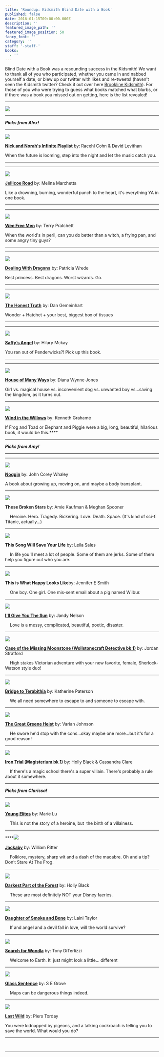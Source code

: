 ```yaml
---
title: 'Roundup: Kidsmith Blind Date with a Book'
published: false
date: 2016-01-15T09:00:00.000Z
description: ''
featured_image_path: ''
featured_image_position: 50
fancy_font: ''
category: ''
staff: '-staff-'
books:
  - ''
---
```


Blind Date with a Book was a resounding success in the Kidsmith! We want to thank all of you who participated, whether you came in and nabbed yourself a date, or blew up our twitter with likes and re-tweets! (haven't seen the Kidsmith twitter? Check it out over here&nbsp;[Brookline Kidsmith](https://twitter.com/kidsmithbooks)). For those of you who were trying to guess what books matched what blurbs, or if there was a book you missed out on getting, here is the list revealed!

---

![](/uploads/versions/fullsizerender---x----1224-1632x---.jpg)

---

***Picks from Alex!***

---

![](/uploads/versions/nick-and-nora---x----268-400x---.jpg)

[**Nick and Norah's Infinite Playlist**](http://www.brooklinebooksmith-shop.com/book/9780375835339) by: Racehl Cohn & David Levithan

When the future is looming, step into the night and let the music catch you.

---

---

![](/uploads/versions/jellicoe-rd---x----266-400x---.jpg)

[**Jellicoe Road**](http://www.brooklinebooksmith-shop.com/book/9780061431852) by: Melina Marchetta

Like a drowning, burning, wonderful punch to the heart, it's everything YA in one book.

---

---

![](/uploads/versions/wee-free-men---x----265-400x---.jpg)

[**Wee Free Men**](http://www.brooklinebooksmith-shop.com/book/9780062435262) by: Terry Pratchett&nbsp;

When the world's in peril, can you do better than a witch, a frying pan, and some angry tiny guys?

---

---

![](/uploads/versions/dealing-with-dragons---x----94-140x---.jpg)

[**Dealing With Dragons**](http://www.brooklinebooksmith-shop.com/book/9780544541221) by: Patricia Wrede

Best princess. Best dragons. Worst wizards. Go.

---

---

![](/uploads/versions/honest-truth---x----96-140x---.jpg)

[**The Honest Truth**](http://www.brooklinebooksmith-shop.com/book/9780545665742) by: Dan Gemeinhart

Wonder + Hatchet + your best, biggest box of tissues

---

---

![](/uploads/versions/saffy's-angel---x----94-140x---.jpg)

[**Saffy’s Angel**](http://www.brooklinebooksmith-shop.com/book/9780689849343) by: Hilary Mckay

You ran out of Penderwicks?! Pick up this book.

---

---

![](/uploads/versions/house-of-many-ways---x----94-140x---.jpg)

[**House of Many Ways**](http://www.brooklinebooksmith-shop.com/book/9780061477973) by: Diana Wynne Jones

Girl vs. magical house vs. inconvenient dog vs. unwanted boy vs…saving the kingdom, as it turns out.

---

![](/uploads/versions/wind-in-the-willows---x----290-400x---.jpg)

[**Wind in the Willows**](http://www.brooklinebooksmith-shop.com/book/9780141321134) by: Kenneth Grahame

If Frog and Toad or Elephant and Piggie were a big, long, beautiful, hilarious book, it would be this.****

---

***Picks from Amy!***

---

---

![](/uploads/versions/noggin---x----267-400x---.jpg)

[**Noggin**](http://www.brooklinebooksmith-shop.com/search/site/noggin) by: John Corey Whaley

A book about growing up, moving on, and maybe a body transplant.

---

![](/uploads/versions/these-broken-stars---x----93-140x---.jpg)

**These Broken Stars** by: Amie Kaufman & Meghan Spooner

&nbsp; &nbsp; Heroine. Hero. Tragedy. Bickering. Love. Death. Space. (It's kind of sci-fi Titanic, actually...)

---

![](/uploads/versions/thsisongwillsaveyourlife---x----93-140x---.jpg)

**This Song Will Save Your Life** by: Leila Sales

&nbsp; &nbsp; In life you'll meet a lot of people. Some of them are jerks. Some of them help you figure out who you are.

---

![](/uploads/versions/this-is-what-happy-looks-like---x----93-140x---.jpg)

**This is What Happy Looks Like**by: Jennifer E Smith

&nbsp; &nbsp; One boy. One girl. One mis-sent email about a pig named Wilbur.

---

![](/uploads/versions/ill-give-you-the-sun---x----267-400x---.jpg)

[**I'll Give You The Sun**](http://www.brooklinebooksmith-shop.com/book/9780142425763) by: Jandy Nelson

&nbsp; &nbsp; Love is a messy, complicated, beautiful, poetic, disaster.

---

![](/uploads/versions/case-of-the-moonstone---x----271-400x---.jpg)

[**Case of the Missing Moonstone (Wollstonecraft Detective bk 1)**](http://www.brooklinebooksmith-shop.com/book/9780385754439) by: Jordan Stratford

&nbsp; &nbsp; High stakes Victorian adventure with your new favorite, female, Sherlock-Watson style duo!

---

![](/uploads/versions/bridge-to-terabithia---x----243-400x---.jpg)

[**Bridge to Terabithia**](http://www.brooklinebooksmith-shop.com/book/9780060734015) by: Katherine Paterson

&nbsp; &nbsp; We all need somewhere to escape to and someone to escape with.

---

![](/uploads/versions/great-greene-heist---x----275-400x---.jpg)

[**The Great Greene Heist**](http://www.brooklinebooksmith-shop.com/book/9780545525534) by: Varian Johnson

&nbsp; &nbsp; He swore he'd stop with the cons...okay maybe one more...but it's for a good reason!

---

![](/uploads/versions/3---x----275-400x---.jpg)

[**Iron Trial (Magisterium bk 1)**](http://www.brooklinebooksmith-shop.com/book/9780545522267) by: Holly Black & Cassandra Clare

&nbsp; &nbsp; If there's a magic school there's a super villain. There's probably a rule about it somewhere.

---

***Picks from Clarissa!***

---

![](/uploads/versions/young-elites---x----267-400x---.jpg)

[**Young Elites**](http://www.brooklinebooksmith-shop.com/book/9780147511683) by: Marie Lu

&nbsp; &nbsp; This is not the story of a heroine, but &nbsp;the birth of a villainess.

---

****![](/uploads/versions/jackaby---x----266-400x---.jpg)

[**Jackaby**](http://www.brooklinebooksmith-shop.com/book/9781616205461) by: William Ritter

&nbsp; &nbsp; Folklore, mystery, sharp wit and a dash of the macabre. Oh and a tip? Don’t Stare At The Frog.

---

![](/uploads/versions/darkest-part-of-the-forest---x----267-400x---.jpg)

[**Darkest Part of the Forest**](http://www.brooklinebooksmith-shop.com/book/9780316213080) by: Holly Black

&nbsp; &nbsp; These are most definitely NOT your Disney faeries.

---

![](/uploads/versions/daughter-of-smoke-and-bone---x----262-400x---.jpg)

[**Daughter of Smoke and Bone**](http://www.brooklinebooksmith-shop.com/book/9780316133999) by: Laini Taylor

&nbsp; &nbsp; If and angel and a devil fall in love, will the world survive?

---

![](/uploads/versions/search-for-wondla---x----266-400x---.jpg)

[**Search for Wondla**](http://www.brooklinebooksmith-shop.com/search/site/search%20for%20wondla') by: Tony DiTerlizzi

&nbsp; &nbsp; Welcome to Earth. It &nbsp;just might look a little… different

---

![](/uploads/versions/glass-sentence---x----257-400x---.jpg)

[**Glass Sentence**](http://www.brooklinebooksmith-shop.com/book/9780142423660) by: S E Grove

&nbsp; &nbsp; Maps can be dangerous things indeed.

---

![](/uploads/versions/last-wild---x----261-400x---.jpg)

[**Last Wild**](http://www.brooklinebooksmith-shop.com/book/9780147509659) by: Piers Torday

You were kidnapped by pigeons, and a talking cockroach is telling you to save the world. What would you do?

---

&nbsp;

****